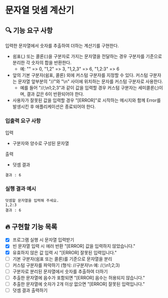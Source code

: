 # 문자열 덧셈 계산기

## 🔍 기능 요구 사항

입력한 문자열에서 숫자를 추출하여 더하는 계산기를 구현한다.

- 쉼표(,) 또는 콜론(:)을 구분자로 가지는 문자열을 전달하는 경우 구분자를 기준으로 분리한 각 숫자의 합을 반환한다.
  - 예: "" => 0, "1,2" => 3, "1,2,3" => 6, "1,2:3" => 6
- 앞의 기본 구분자(쉼표, 콜론) 외에 커스텀 구분자를 지정할 수 있다. 커스텀 구분자는 문자열 앞부분의 "//"와 "\n" 사이에 위치하는 문자를 커스텀 구분자로 사용한다.
  - 예를 들어 "//;\n1;2;3"과 같이 값을 입력할 경우 커스텀 구분자는 세미콜론(;)이며, 결과 값은 6이 반환되어야 한다.
- 사용자가 잘못된 값을 입력할 경우 "[ERROR]"로 시작하는 메시지와 함께 Error를 발생시킨 후 애플리케이션은 종료되어야 한다.

### 입출력 요구 사항

입력

- 구분자와 양수로 구성된 문자열

출력

- 덧셈 결과

```
결과 : 6
```

### 실행 결과 예시

```
덧셈할 문자열을 입력해 주세요.
1,2:3
결과 : 6
```

## 🔥 구현할 기능 목록

- [x] 프로그램 실행 시 문자열 입력받기
- [x] 빈 문자열 입력 시 에러 반환 "[ERROR] 값을 입력하지 않았습니다."
- [x] 유효하지 않은 값 입력 시 "[ERROR] 잘못된 입력입니다."
- [ ] 기본 구분자(쉼표 또는 콜론)를 기준으로 문자열을 분리
- [ ] 커스텀 구분자를 파악하기 (형식: //구분자\n 예: //;\n1;2;3)
- [ ] 구분자로 분리된 문자열에서 숫자를 추출하여 더하기
- [ ] 추출한 문자열에 음수가 포함되면 "[ERROR] 음수는 허용되지 않습니다."
- [ ] 추출한 문자열에 숫자가 2개 이상 없으면 "[ERROR] 잘못된 입력입니다."
- [ ] 덧셈 결과 출력하기
